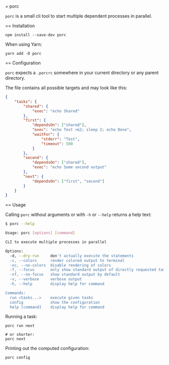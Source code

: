 = porc

`porc` is a small cli tool to start multiple dependent processes in parallel.

== Installation

```shell
npm install --save-dev porc
```

When using Yarn:

```shell
yarn add -D porc
```

== Configuration

`porc` expects a `.porcrc` somewhere in your current directory or any parent directory.

The file contains all possible targets and may look like this:

```json
{
    "tasks": {
        "shared": {
            "exec": "echo Shared"
        },
        "first": {
            "dependsOn": ["shared"],
            "exec": "echo Test >&2; sleep 2; echo Done",
            "waitFor": {
                "stderr": "Test",
                "timeout": 500
            }
        },
        "second": {
            "dependsOn": ["shared"],
            "exec": "echo Some second output"
        },
        "next": {
            "dependsOn": ["first", "second"]
        }
    }
}
```

== Usage

Calling `porc` without arguments or with `-h` or `--help` returns a help text: 

```sh
$ porc --help

Usage: porc [options] [command]

CLI to execute multiple processes in parallel

Options:
  -d, --dry-run     don't actually execute the statements
  -c, --colors      render colored output to terminal
  -nc, --no-colors  disable rendering of colors
  -f, --focus       only show standard output of directly requested tasks
  -nf, --no-focus   show standard output by default
  -v, --verbose     verbose output
  -h, --help        display help for command

Commands:
  run <tasks...>    execute given tasks
  config            show the configuration
  help [command]    display help for command
```

Running a task:

```shell
porc run next

# or shorter:
porc next
```

Printing out the computed configuration:

```shell
porc config
```

